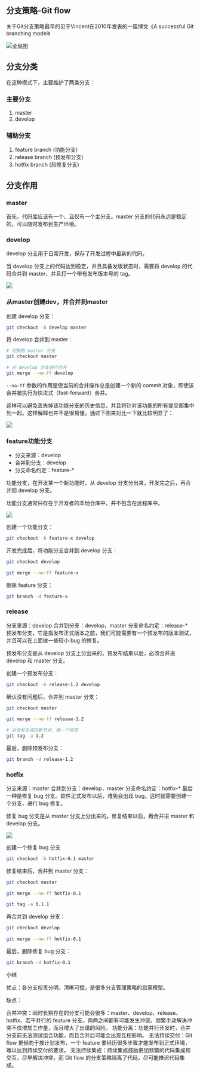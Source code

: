 ## 分支策略-Git flow

关于Git分支策略最早的见于Vincent在2010年发表的一篇博文《A successful Git branching model》

![全局图](./02gitFlowImg/全局图.png)

## 分支分类

在这种模式下，主要维护了两类分支：

### 主要分支

1. master
2. develop

### 辅助分支

1. feature branch (功能分支)
2. release branch (预发布分支)
3. hotfix branch (热修复分支)

## 分支作用

### master

首先，代码库应该有一个、且仅有一个主分支。master 分支的代码永远是稳定的，可以随时发布到生产环境。

### develop

develop 分支用于日常开发，保存了开发过程中最新的代码。

当 develop 分支上的代码达到稳定，并且具备发版状态时，需要将 develop 的代码合并到 master，并且打一个带有发布版本号的 tag。

![](./02gitFlowImg/masterToDev.png)

### 从master创建dev，并合并到master

创建 develop 分支：

```sh
git checkout -b develop master
```

将 develop 合并到 master：

```sh
# 切换到 master 分支
git checkout master
 
# 对 develop 分支进行合并
git merge --no-ff develop
```

`--no-ff` 参数的作用是使当前的合并操作总是创建一个新的 commit 对象，即使该合并被执行为快进式（fast-forward）合并。

这样可以避免丢失掉该功能分支的历史信息，并且将针对该功能的所有提交都集中到一起。这样解释也并不是很易懂，通过下图来对比一下就比较明显了：

![](./02gitFlowImg/no-ff说明.png)

### feature功能分支

- 分支来源：develop
- 合并到分支：develop
- 分支命名约定：feature-*

功能分支，在开发某一个新功能时，从 develop 分支分出来，开发完之后，再合并回 develop 分支。

功能分支通常只存在于开发者的本地仓库中，并不包含在远程库中。

![](./02gitFlowImg/feature说明.png)

创建一个功能分支：

```sh
git checkout -b feature-x develop
```

开发完成后，将功能分支合并到 develop 分支：

```sh
git checkout develop
 
git merge --no-ff feature-x
```

删除 feature 分支：

```sh
git branch -d feature-x
```

### release

分支来源：develop
合并到分支：develop，master
分支命名约定：release-*
预发布分支，它是指发布正式版本之前，我们可能需要有一个预发布的版本测试，并且可以在上面做一些较小 bug 的修复。

预发布分支是从 develop 分支上分出来的，预发布结束以后，必须合并进 develop 和 master 分支。

创建一个预发布分支：

```sh
git checkout -b release-1.2 develop
```

确认没有问题后，合并到 master 分支：

```sh
git checkout master
 
git merge --no-ff release-1.2
 
# 对合并生成的新节点，做一个标签
git tag -a 1.2
```

最后，删除预发布分支：

```sh
git branch -d release-1.2
```

### hotfix

分支来源：master
合并到分支：develop，master
分支命名约定：hotfix-*
最后一种是修复 bug 分支。软件正式发布以后，难免会出现 bug。这时就需要创建一个分支，进行 bug 修复。

修复 bug 分支是从 master 分支上分出来的。修复结束以后，再合并进 master 和 develop 分支。

![](./02gitFlowImg/hotfix说明.png)

创建一个修复 bug 分支

```sh
git checkout -b hotfix-0.1 master
```

修复结束后，合并到 master 分支：

```sh
git checkout master
 
git merge --no-ff hotfix-0.1
 
git tag -a 0.1.1
```

再合并到 develop 分支：

```sh
git checkout develop
 
git merge --no-ff hotfix-0.1
```

最后，删除修复 bug 分支：

```sh
git branch -d hotfix-0.1
```

小结

优点：各分支权责分明，清晰可控，是很多分支管理策略的启蒙模型。

缺点：

合并冲突：同时长期存在的分支可能会很多：master、develop、release、hotfix、若干并行的 feature 分支。两两之间都有可能发生冲突。频繁手动解决冲突不仅增加工作量，而且增大了出错的风险。
功能分离：功能并行开发时，合并分支前无法测试组合功能，而且合并后可能会出现互相影响。
无法持续交付：Git flow 更倾向于按计划发布，一个 feature 要经历很多步骤才能发布到正式环境，难以达到持续交付的要求。
无法持续集成：持续集成鼓励更加频繁的代码集成和交互，尽早解决冲突，而 Git flow 的分支策略隔离了代码，尽可能推迟代码集成。







